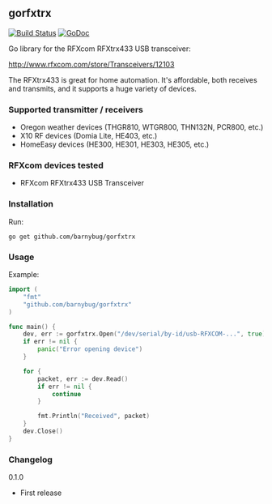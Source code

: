 ## gorfxtrx

[![Build Status](https://travis-ci.org/barnybug/gorfxtrx.svg?branch=master)](https://travis-ci.org/barnybug/gorfxtrx)
[![GoDoc](https://godoc.org/github.com/barnybug/gorfxtrx?status.svg)](http://godoc.org/github.com/barnybug/gorfxtrx)

Go library for the RFXcom RFXtrx433 USB transceiver:

http://www.rfxcom.com/store/Transceivers/12103

The RFXtrx433 is great for home automation. It's affordable, both receives and transmits, and it supports a huge variety of devices.

### Supported transmitter / receivers
- Oregon weather devices (THGR810, WTGR800, THN132N, PCR800, etc.)
- X10 RF devices (Domia Lite, HE403, etc.)
- HomeEasy devices (HE300, HE301, HE303, HE305, etc.)

### RFXcom devices tested
- RFXcom RFXtrx433 USB Transceiver

### Installation
Run:

    go get github.com/barnybug/gorfxtrx

### Usage
Example:

```go
import (
    "fmt"
    "github.com/barnybug/gorfxtrx"
)

func main() {
    dev, err := gorfxtrx.Open("/dev/serial/by-id/usb-RFXCOM-...", true)
    if err != nil {
        panic("Error opening device")
    }

    for {
        packet, err := dev.Read()
        if err != nil {
            continue
        }

        fmt.Println("Received", packet)
    }
    dev.Close()
}
```

### Changelog
0.1.0

- First release
